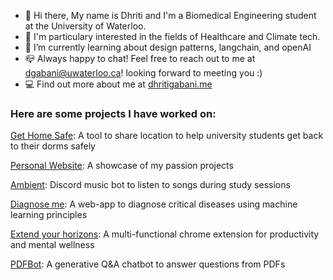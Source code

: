 - 👋 Hi there, My name is Dhriti and I'm a Biomedical Engineering student at the University of Waterloo. 
- 🔭 I'm particulary interested in the fields of Healthcare and Climate tech. 
- 🌱 I’m currently learning about design patterns, langchain, and openAI
- 📪 Always happy to chat! Feel free to reach out to me at dgabani@uwaterloo.ca! looking forward to meeting you :)
- 💻 Find out more about me at [dhritigabani.me](https://dhritigabani.me/#/)


### Here are some projects I have worked on:

[Get Home Safe](https://github.com/binalpreetkalra/get-home-safe): A tool to share location to help university students get back to their dorms safely

[Personal Website](https://github.com/DhritiGabani/dhritigabani.me): A showcase of my passion projects

[Ambient](https://github.com/DhritiGabani/Ambient): Discord music bot to listen to songs during study sessions

[Diagnose me](https://github.com/DhritiGabani/Diagnose-me): A web-app to diagnose critical diseases using machine learning principles

[Extend your horizons](https://github.com/alliedong/technova-hackathon): A multi-functional chrome extension for productivity and mental wellness

[PDFBot](https://github.com/DhritiGabani/PDFBot): A generative Q&A chatbot to answer questions from PDFs 
